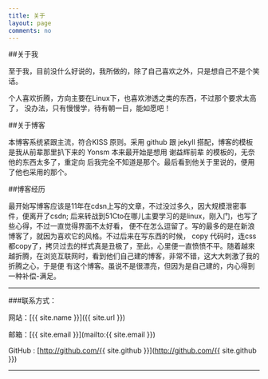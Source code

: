 ```yaml
---
title: 关于
layout: page
comments: no
---
```


##关于我

至于我，目前没什么好说的，我所做的，除了自己喜欢之外，只是想自己不是个笑话。   
 
个人喜欢折腾，方向主要在Linux下，也喜欢渗透之类的东西，不过那个要求太高了，
没办法，只有慢慢学，待有朝一日，能如愿吧！ 


##关于博客

本博客系统紧跟主流，符合KISS 原则。采用 github 跟 jekyll 搭配，博客的模板是我从前辈那里扒下来的<a herf="https://github.com/Yonsm/NET" target="_blank"> Yonsm </a>
本来最开始是想用<a herf="http://yihui.name/cn/about/" target="_blank"> 谢益辉前辈 </a> 的模板的，无奈他的东西太多了，重定向
后我完全不知道是那个。最后看到他关于里说的，便用了他也采用的那个。


##博客经历

最开始写博客应该是11年在cdsn上写的文章，不过没过多久，因大规模泄密事件，便离开了csdn;
后来转战到51Cto在哪儿主要学习的是linux，刚入门，也写了些心得，不过一直觉得界面不太好看，
便不在怎么逗留了。写的最多的是在新浪博客了，就因为喜欢它的风格。不过后来在写东西的时候，
copy 代码时，连css都copy了，拷贝过去的样式真是丑极了，至此，心里便一直愤愤不平。随着越來
越折腾，在浏览互联网时，看到他们自己建的博客，非常不错，这大大刺激了我的折腾之心，于是便
有这个博客。虽说不是很漂亮，但因为是自己建的，内心得到一种补偿-满足。

----

###联系方式：

网站：[{{ site.name }}]({{ site.url }})

邮箱：[{{ site.email }}](mailto:{{ site.email }})

GitHub : [http://github.com/{{ site.github }}](http://github.com/{{ site.github }})

----



